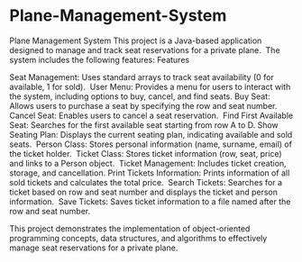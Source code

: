# Plane-Management-System
Plane Management System
This project is a Java-based application designed to manage and track seat reservations for a private plane. ​ The system includes the following features:
Features

Seat Management: Uses standard arrays to track seat availability (0 for available, 1 for sold). ​
User Menu: Provides a menu for users to interact with the system, including options to buy, cancel, and find seats.
Buy Seat: Allows users to purchase a seat by specifying the row and seat number. ​
Cancel Seat: Enables users to cancel a seat reservation. ​
Find First Available Seat: Searches for the first available seat starting from row A to D.
Show Seating Plan: Displays the current seating plan, indicating available and sold seats. ​
Person Class: Stores personal information (name, surname, email) of the ticket holder. ​
Ticket Class: Stores ticket information (row, seat, price) and links to a Person object. ​
Ticket Management: Includes ticket creation, storage, and cancellation.
Print Tickets Information: Prints information of all sold tickets and calculates the total price. ​
Search Tickets: Searches for a ticket based on row and seat number and displays the ticket and person information. ​
Save Tickets: Saves ticket information to a file named after the row and seat number. ​

This project demonstrates the implementation of object-oriented programming concepts, data structures, and algorithms to effectively manage seat reservations for a private plane.
